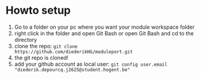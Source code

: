 # Howto setup

1. Go to a folder on your pc where you want your module workspace folder
2. right click in the folder and open Git Bash or open Git Bash and cd to the directory
3. clone the repo: ``git clone https://github.com/diederikHG/moduleport.git``
4. the git repo is cloned!
5. add your github account as local user: ``git config user.email "diederik.depourcq.j2625@student.hogent.be"``
